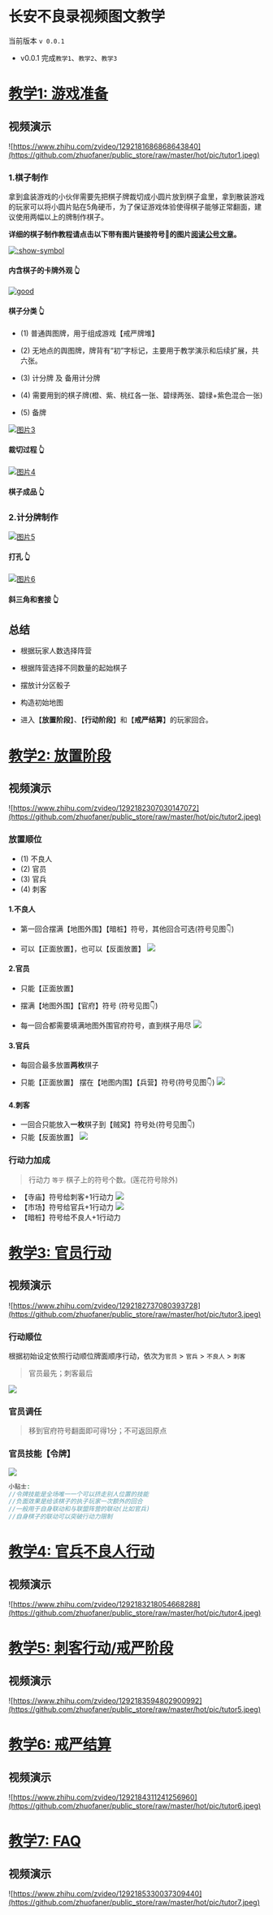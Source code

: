 # 长安不良录视频图文教学

当前版本 `v 0.0.1` 
- v0.0.1 完成`教学1`、`教学2`、`教学3`

# [教学1: 游戏准备](1)

## 视频演示

![https://www.zhihu.com/zvideo/1292181686868643840](https://github.com/zhuofaner/public_store/raw/master/hot/pic/tutor1.jpeg)

### 1.棋子制作

拿到盒装游戏的小伙伴需要先把棋子牌裁切成小圆片放到棋子盒里，拿到散装游戏的玩家可以将小圆片贴在5角硬币，为了保证游戏体验使得棋子能够正常翻面，建议使用两幅以上的牌制作棋子。

**详细的棋子制作教程请点击以下带有图片链接符号🔗的图片[阅读公号文章](https://mp.weixin.qq.com/s/y3oFaqFZSmBkWjBUHeEA5w)。**

[![:show-symbol](https://mmbiz.qlogo.cn/mmbiz_jpg/LGmibKoeuNmat5jksjhYq2zKGyDSy7ukvanpMRmRXvibmYuNoVvoAVZJjj3PBvAMVFiaA5BrgMxiaf4BK6dUNPoibdw/0?wx_fmt=jpeg)](https://mp.weixin.qq.com/s/y3oFaqFZSmBkWjBUHeEA5w)

#### 内含棋子的卡牌外观 👆

[![good](https://mmbiz.qpic.cn/mmbiz_jpg/LGmibKoeuNmat5jksjhYq2zKGyDSy7ukvZsQzWoVSklB2E0iakg4hmGHQ33RDtLDo8Ejj6U5ZcITr0T8wJTQl3SA/640?wx_fmt=jpeg)](https://mp.weixin.qq.com/s/y3oFaqFZSmBkWjBUHeEA5w)

#### 棋子分类 👆

- (1) 普通舆图牌，用于组成游戏【戒严牌堆】


- (2) 无地点的舆图牌，牌背有“初”字标记，主要用于教学演示和后续扩展，共六张。


- (3) 计分牌 及 备用计分牌


- (4) 需要用到的棋子牌(橙、紫、桃红各一张、碧绿两张、碧绿+紫色混合一张)


- (5) 备牌

[![图片3](https://mmbiz.qpic.cn/mmbiz_jpg/LGmibKoeuNmat5jksjhYq2zKGyDSy7ukvb5h01HHXagr0beCJ50RZkN7CJOwNAoQsUgjY05h9kZPsoaOMzDew0g/640?wx_fmt=jpeg)](https://mp.weixin.qq.com/s/y3oFaqFZSmBkWjBUHeEA5w)

#### 裁切过程 👆

[![图片4](https://mmbiz.qpic.cn/mmbiz_jpg/LGmibKoeuNmat5jksjhYq2zKGyDSy7ukvV9Eh5lZfLZnhkgfDbibIEvPibbibOHLlfazliau8iaGiciclAuFDE4lNOtbfQ/640?wx_fmt=jpeg)](https://mp.weixin.qq.com/s/y3oFaqFZSmBkWjBUHeEA5w)

#### 棋子成品 👆

### 2.计分牌制作

[![图片5](https://mmbiz.qpic.cn/mmbiz_jpg/LGmibKoeuNmat5jksjhYq2zKGyDSy7ukvbKkQp11Ew9WoD52k2Gt3vjAfn46YiaXy78v2M87GC86neyZC2PwAicpQ/640?wx_fmt=jpeg)](https://mp.weixin.qq.com/s/y3oFaqFZSmBkWjBUHeEA5w)

#### 打孔 👆

[![图片6](https://mmbiz.qpic.cn/mmbiz_jpg/LGmibKoeuNmat5jksjhYq2zKGyDSy7ukvKBv2aUiaIxTlQw1ricSpHoc0XwYThv8vBvpIYCA1GAYOWHjxGrJ8X1icQ/640?wx_fmt=jpeg)](https://mp.weixin.qq.com/s/y3oFaqFZSmBkWjBUHeEA5w)

#### 斜三角和套接 👆

## 总结

- 根据玩家人数选择阵营

- 根据阵营选择不同数量的起始棋子

- 摆放计分区骰子

- 构造初始地图

- 进入【**放置阶段**】、【**行动阶段**】和【**戒严结算**】的玩家回合。

# [教学2: 放置阶段](2)

## 视频演示

![https://www.zhihu.com/zvideo/1292182307030147072](https://github.com/zhuofaner/public_store/raw/master/hot/pic/tutor2.jpeg)

### 放置顺位

- (1) 不良人
- (2) 官员
- (3) 官兵
- (4) 刺客

#### 1.不良人

- 第一回合摆满【地图外围】【暗桩】符号，其他回合可选(符号见图👇)

- 可以【正面放置】，也可以【反面放置】
![](pic/map_anzhuang.jpg)

#### 2.官员

- 只能【正面放置】

- 摆满【地图外围】【官府】符号 (符号见图👇)

- 每一回合都需要填满地图外围官府符号，直到棋子用尽
![](pic/map_guanfu.jpg)

#### 3.官兵

- 每回合最多放置**两枚**棋子

- 只能【正面放置】 摆在【地图内围】【兵营】符号(符号见图👇)
![](pic/map_bingying.jpg)

#### 4.刺客

- 一回合只能放入**一枚**棋子到【贼窝】符号处(符号见图👇)
- 只能【反面放置】
![](pic/map_zeiwo.jpg)

### 行动力加成

>  行动力 `等于` 棋子上的符号个数。(莲花符号除外)

- 【寺庙】符号给刺客+1行动力
![](pic/map_simiao.jpg)
- 【市场】符号给官兵+1行动力
![](pic/map_shichang.jpg)
- 【暗桩】符号给不良人+1行动力

# [教学3: 官员行动](3)

## 视频演示

![https://www.zhihu.com/zvideo/1292182737080393728](https://github.com/zhuofaner/public_store/raw/master/hot/pic/tutor3.jpeg)

### 行动顺位

根据初始设定依照行动顺位牌面顺序行动，依次为`官员` > `官兵` > `不良人` > `刺客`


> 官员最先；刺客最后
> 


![](pic/game_setup.jpg)

###  官员调任

> 移到官府符号翻面即可得1分；不可返回原点

### 官员技能【令牌】

![](pic/skill_lingpai.png)

```php
小贴士:
//令牌技能是全场唯一一个可以挤走别人位置的技能
//负面效果是给该棋子的执子玩家一次额外的回合
//一般用于自身联动和与联盟阵营的联动(比如官兵)
//自身棋子的联动可以突破行动力限制
```

# [教学4: 官兵不良人行动](4)

## 视频演示

![https://www.zhihu.com/zvideo/1292183218054668288](https://github.com/zhuofaner/public_store/raw/master/hot/pic/tutor4.jpeg)

# [教学5: 刺客行动/戒严阶段](5)

## 视频演示

![https://www.zhihu.com/zvideo/1292183594802900992](https://github.com/zhuofaner/public_store/raw/master/hot/pic/tutor5.jpeg)

# [教学6: 戒严结算](6)

## 视频演示

![https://www.zhihu.com/zvideo/1292184311241256960](https://github.com/zhuofaner/public_store/raw/master/hot/pic/tutor6.jpeg)

# [教学7: FAQ](7)

## 视频演示

![https://www.zhihu.com/zvideo/1292185330037309440](https://github.com/zhuofaner/public_store/raw/master/hot/pic/tutor7.jpeg)